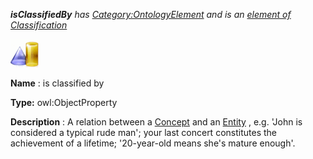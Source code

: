 ___isClassifiedBy__ 
 has
 [Category:OntologyElement](../../Category/OntologyElement "Category:OntologyElement") 
 and is an
 [element of](../../Property/ElementOf "Property:ElementOf") 
[Classification](../../Submissions/Classification "Submissions:Classification")_




  





[![ObjectProperty](../images/thumb/c/c3/ObjectProperty.gif/45px-ObjectProperty.gif)](../../Image/ObjectProperty.gif "ObjectProperty")


__Name__ 
 : is classified by
 



__Type:__ 
 owl:ObjectProperty
 



__Description__ 
 : A relation between a
 [Concept](../../Community/FrancoisScharffe_about_ConceptGroup "Submissions:Classification/Concept") 
 and an
 [Entity](../../Image/FlattenedEntity.png "Submissions:Classification/Entity") 
 , e.g. 'John is considered a typical rude man'; your last concert constitutes the achievement of a lifetime; '20-year-old means she's mature enough'.